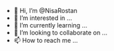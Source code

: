 - 👋 Hi, I’m @NisaRostan
- 👀 I’m interested in ...
- 🌱 I’m currently learning ...
- 💞️ I’m looking to collaborate on ...
- 📫 How to reach me ...

<!---
NisaRostan/NisaRostan is a ✨ special ✨ repository because its `README.md` (this file) appears on your GitHub profile.
You can click the Preview link to take a look at your changes.
--->
